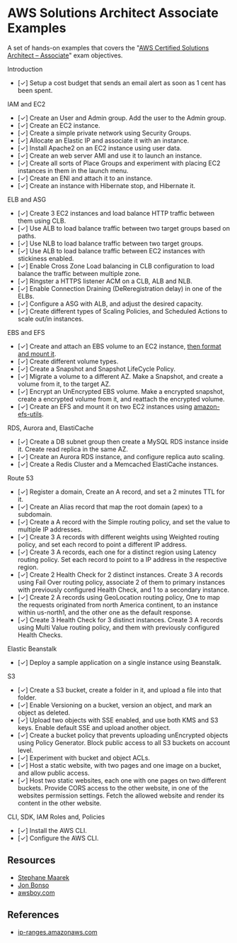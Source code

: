 # AWS Solutions Architect Associate Examples

A set of hands-on examples that covers the "[AWS Certified Solutions Architect – Associate](https://aws.amazon.com/certification/certified-solutions-architect-associate/)" exam objectives.

Introduction

- [✓] Setup a cost budget that sends an email alert as soon as 1 cent has been spent.

IAM and EC2

- [✓] Create an User and Admin group. Add the user to the Admin group.
- [✓] Create an EC2 instance.
- [✓] Create a simple private network using Security Groups.
- [✓] Allocate an Elastic IP and associate it with an instance.
- [✓] Install Apache2 on an EC2 instance using user data.
- [✓] Create an web server AMI and use it to launch an instance.
- [✓] Create all sorts of Place Groups and experiment with placing EC2 instances in them in the launch menu.
- [✓] Create an ENI and attach it to an instance.
- [✓] Create an instance with Hibernate stop, and Hibernate it.

ELB and ASG

- [✓] Create 3 EC2 instances and load balance HTTP traffic between them using CLB.
- [✓] Use ALB to load balance traffic between two target groups based on paths.
- [✓] Use NLB to load balance traffic between two target groups.
- [✓] Use ALB to load balance traffic between EC2 instances with stickiness enabled.
- [✓] Enable Cross Zone Load balancing in CLB configuration to load balance the traffic between multiple zone.
- [✓] Ringster a HTTPS listener ACM on a CLB, ALB and NLB.
- [✓] Enable Connection Draining (DeReregistration delay) in one of the ELBs.
- [✓] Configure a ASG with ALB, and adjust the desired capacity.
- [✓] Create different types of Scaling Policies, and Scheduled Actions to scale out/in instances.

EBS and EFS

- [✓] Create and attach an EBS volume to an EC2 instance, [then format and mount it](https://docs.aws.amazon.com/AWSEC2/latest/UserGuide/ebs-using-volumes.html).
- [✓] Create different volume types.
- [✓] Create a Snapshot and Snapshot LifeCycle Policy.
- [✓] Migrate a volume to a different AZ. Make a Snapshot, and create a volume from it, to the target AZ.
- [✓] Encrypt an UnEncrypted EBS volume. Make a encrypted snapshot, create a encrypted volume from it, and reattach the encrypted volume.
- [✓] Create an EFS and mount it on two EC2 instances using [amazon-efs-utils](https://docs.aws.amazon.com/efs/latest/ug/installing-amazon-efs-utils.html).

RDS, Aurora and, ElastiCache

- [✓] Create a DB subnet group then create a MySQL RDS instance inside it. Create read replica in the same AZ.
- [✓] Create an Aurora RDS instance, and configure replica auto scaling.
- [✓] Create a Redis Cluster and a Memcached ElastiCache instances.

Route 53

- [✓] Register a domain, Create an A record, and set a 2 minutes TTL for it.
- [✓] Create an Alias record that map the root domain (apex) to a subdomain.
- [✓] Create a A record with the Simple routing policy, and set the value to multiple IP addresses.
- [✓] Create 3 A records with different weights using Weighted routing policy, and set each record to point a different IP address.
- [✓] Create 3 A records, each one for a distinct region using Latency routing policy. Set each record to point to a IP address in the respective region.
- [✓] Create 2 Health Check for 2 distinct instances. Create 3 A records using Fail Over routing policy, associate 2 of them to primary instances with previously configured Health Check, and 1 to a secondary instance.
- [✓] Create 2 A records using GeoLocation routing policy, One to map the requests originated from north America continent, to an instance within us-north1, and the other one as the default response.
- [✓] Create 3 Health Check for 3 distinct instances. Create 3 A records using Multi Value routing policy, and them with previously configured Health Checks.

Elastic Beanstalk

- [✓] Deploy a sample application on a single instance using Beanstalk.

S3

- [✓] Create a S3 bucket, create a folder in it, and upload a file into that folder.
- [✓] Enable Versioning on a bucket, version an object, and mark an object as deleted.
- [✓] Upload two objects with SSE enabled, and use both KMS and S3 keys. Enable default SSE and upload another object.
- [✓] Create a bucket policy that prevents uploading unEncrypted objects using Policy Generator. Block public access to all S3 buckets on account level.
- [✓] Experiment with bucket and object ACLs.
- [✓] Host a static website, with two pages and one image on a bucket, and allow public access.
- [✓] Host two static websites, each one with one pages on two different buckets. Provide CORS access to the other website, in one of the websites permission settings. Fetch the allowed website and render its content in the other website.

CLI, SDK, IAM Roles and, Policies

- [✓] Install the AWS CLI.
- [✓] Configure the AWS CLI.

## Resources

- [Stephane Maarek](https://www.udemy.com/course/aws-certified-solutions-architect-associate-saa-c02/)
- [Jon Bonso](https://www.udemy.com/course/aws-certified-solutions-architect-associate-amazon-practice-exams-saa-c03/)
- [awsboy.com](https://www.awsboy.com/aws-practice-exams/solutions-architect-associate/)

## References

- [ip-ranges.amazonaws.com](https://ip-ranges.amazonaws.com/ip-ranges.json)
